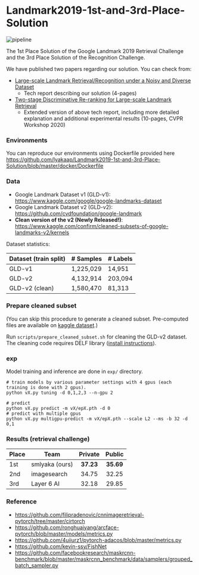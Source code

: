 # Landmark2019-1st-and-3rd-Place-Solution

![pipeline](https://user-images.githubusercontent.com/27487010/69476665-0858c880-0e20-11ea-9fb4-5292f61e9c12.png)

The 1st Place Solution of the Google Landmark 2019 Retrieval Challenge and the 3rd Place Solution of the Recognition Challenge.

We have published two papers regarding our solution. You can check from:
- [Large-scale Landmark Retrieval/Recognition under a Noisy and Diverse Dataset](https://arxiv.org/abs/1906.04087)
  - Tech report describing our solution (4-pages)
- [Two-stage Discriminative Re-ranking for Large-scale Landmark Retrieval](https://arxiv.org/abs/2003.11211)
  - Extended version of above tech report, including more detailed explanation and additional experimental results (10-pages, CVPR Workshop 2020)

### Environments
You can reproduce our environments using Dockerfile provided here https://github.com/lyakaap/Landmark2019-1st-and-3rd-Place-Solution/blob/master/docker/Dockerfile

### Data
* Google Landmark Dataset v1 (GLD-v1): https://www.kaggle.com/google/google-landmarks-dataset
* Google Landmark Dataset v2 (GLD-v2): https://github.com/cvdfoundation/google-landmark
* **Clean version of the v2 (Newly Released!)**: https://www.kaggle.com/confirm/cleaned-subsets-of-google-landmarks-v2/kernels

Dataset statistics:

| Dataset (train split) | # Samples  | # Labels  |
|-----------------------|------------|--------------|
| GLD-v1   | 1,225,029  | 14,951       |
| GLD-v2   | 4,132,914  | 203,094      |
| GLD-v2 (clean) | 1,580,470  | 81,313       |

### Prepare cleaned subset
(You can skip this procedure to generate a cleaned subset.
Pre-computed files are available on [kaggle dataset](https://www.kaggle.com/confirm/cleaned-subsets-of-google-landmarks-v2).)

Run `scripts/prepare_cleaned_subset.sh` for cleaning the GLD-v2 dataset.
The cleaning code requires DELF library ([install instructions](https://github.com/tensorflow/models/blob/master/research/delf/INSTALL_INSTRUCTIONS.md)).

### exp
Model training and inference are done in `exp/` directory.
```
# train models by various parameter settings with 4 gpus (each training is done with 2 gpus).
python vX.py tuning -d 0,1,2,3 --n-gpu 2

# predict
python vX.py predict -m vX/epX.pth -d 0
# predict with multiple gpus
python vX.py multigpu-predict -m vX/epX.pth --scale L2 --ms -b 32 -d 0,1
```

### Results (retrieval challenge)
| Place | Team        |     Private    |     Public     |
|-------|-------------|:--------------:|:--------------:|
| 1st   | smlyaka (ours)    | **37.23** | **35.69** |
| 2nd   | imagesearch |      34.75     |      32.25     |
| 3rd   | Layer 6 AI  |      32.18     |      29.85     |


### Reference
* https://github.com/filipradenovic/cnnimageretrieval-pytorch/tree/master/cirtorch
* https://github.com/ronghuaiyang/arcface-pytorch/blob/master/models/metrics.py
* https://github.com/4uiiurz1/pytorch-adacos/blob/master/metrics.py
* https://github.com/kevin-ssy/FishNet
* https://github.com/facebookresearch/maskrcnn-benchmark/blob/master/maskrcnn_benchmark/data/samplers/grouped_batch_sampler.py


